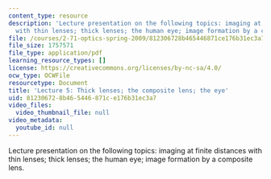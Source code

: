 ```yaml
---
content_type: resource
description: 'Lecture presentation on the following topics: imaging at finite distances
  with thin lenses; thick lenses; the human eye; image formation by a composite lens.'
file: /courses/2-71-optics-spring-2009/812306728b465446871ce176b31ec3a7_MIT2_71S09_lec05.pdf
file_size: 1757571
file_type: application/pdf
learning_resource_types: []
license: https://creativecommons.org/licenses/by-nc-sa/4.0/
ocw_type: OCWFile
resourcetype: Document
title: 'Lecture 5: Thick lenses; the composite lens; the eye'
uid: 81230672-8b46-5446-871c-e176b31ec3a7
video_files:
  video_thumbnail_file: null
video_metadata:
  youtube_id: null
---
```

Lecture presentation on the following topics: imaging at finite distances with thin lenses; thick lenses; the human eye; image formation by a composite lens.